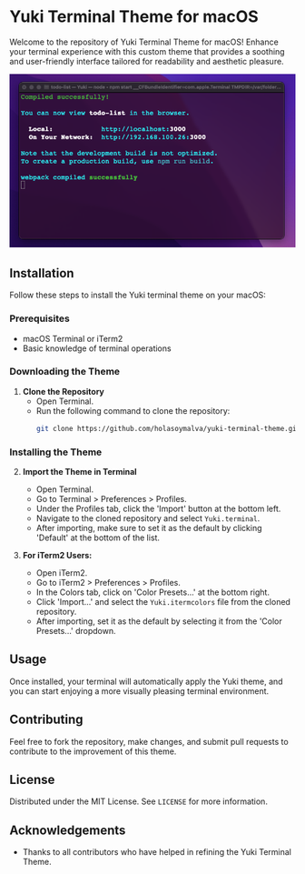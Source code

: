 # Yuki Terminal Theme for macOS

Welcome to the repository of Yuki Terminal Theme for macOS! Enhance your terminal experience with this custom theme that provides a soothing and user-friendly interface tailored for readability and aesthetic pleasure.

![Yuki Terminal Theme Preview](./image.png)

## Installation

Follow these steps to install the Yuki terminal theme on your macOS:

### Prerequisites

- macOS Terminal or iTerm2
- Basic knowledge of terminal operations

### Downloading the Theme

1. **Clone the Repository**
   - Open Terminal.
   - Run the following command to clone the repository:
     ```bash
     git clone https://github.com/holasoymalva/yuki-terminal-theme.git
     ```

### Installing the Theme

2. **Import the Theme in Terminal**
   - Open Terminal.
   - Go to Terminal > Preferences > Profiles.
   - Under the Profiles tab, click the 'Import' button at the bottom left.
   - Navigate to the cloned repository and select `Yuki.terminal`.
   - After importing, make sure to set it as the default by clicking 'Default' at the bottom of the list.

3. **For iTerm2 Users:**
   - Open iTerm2.
   - Go to iTerm2 > Preferences > Profiles.
   - In the Colors tab, click on 'Color Presets...' at the bottom right.
   - Click 'Import...' and select the `Yuki.itermcolors` file from the cloned repository.
   - After importing, set it as the default by selecting it from the 'Color Presets...' dropdown.

## Usage

Once installed, your terminal will automatically apply the Yuki theme, and you can start enjoying a more visually pleasing terminal environment.

## Contributing

Feel free to fork the repository, make changes, and submit pull requests to contribute to the improvement of this theme.

## License

Distributed under the MIT License. See `LICENSE` for more information.

## Acknowledgements

- Thanks to all contributors who have helped in refining the Yuki Terminal Theme.
